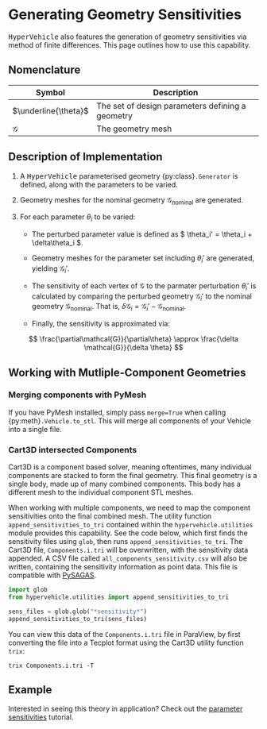 # Generating Geometry Sensitivities

<tt>HyperVehicle</tt> also features the generation of 
geometry sensitivities via method of finite differences.
This page outlines how to use this capability.

## Nomenclature

| Symbol | Description |
| ------ | ----------- |
| $\underline{\theta}$ | The set of design parameters defining a geometry |
| $\mathcal{G}$ | The geometry mesh |


## Description of Implementation

1. A <tt>HyperVehicle</tt> parameterised geometry {py:class}`.Generator` is 
defined, along with the parameters to be varied.

2. Geometry meshes for the nominal geometry $\mathcal{G}_\text{nominal}$ are generated.

3. For each parameter $\theta_i$ to be varied:

    - The perturbed parameter value is defined as $ \theta_i' = \theta_i + \delta\theta_i $.
    
    - Geometry meshes for the parameter set including $\theta_i'$ are generated, yielding $\mathcal{G}_i'$.

    - The sensitivity of each vertex of $\mathcal{G}$ to the parmater perturbation 
    $\theta_i'$ is calculated by comparing the perturbed geometry $\mathcal{G}_i'$ to 
    the nominal geometry $\mathcal{G}_\text{nominal}$. That 
    is,  $\delta \mathcal{G}_i = \mathcal{G}_i' - \mathcal{G}_\text{nominal}$.

    - Finally, the sensitivity is approximated via:

$$ 
\frac{\partial\mathcal{G}}{\partial\theta} \approx \frac{\delta \mathcal{G}}{\delta \theta} 
$$


## Working with Mutliple-Component Geometries


### Merging components with PyMesh
If you have PyMesh installed, simply pass `merge=True` when calling {py:meth}`.Vehicle.to_stl`.
This will merge all components of your Vehicle into a single file.


### Cart3D intersected Components
Cart3D is a component based solver, meaning oftentimes, many individual components are 
stacked to form the final geometry. This final geometry is a single body, made up of 
many combined components. This body has a different mesh to the individual component 
STL meshes.

When working with multiple components, we need to map the component sensitivities onto 
the final combined mesh. The utility function `append_sensitivities_to_tri` contained 
within the `hypervehicle.utilities` module provides this capability. See the code below, 
which first finds the sensitivity files using `glob`, then runs `append_sensitivities_to_tri`. 
The Cart3D file, `Components.i.tri` will be overwritten, with the sensitivity data 
appended. A CSV file called `all_components_sensitivity.csv` will also be written, 
containing the sensitivity information as point data. This file is compatible with
[PySAGAS](https://github.com/kieran-mackle/pysagas).


```python
import glob
from hypervehicle.utilities import append_sensitivities_to_tri

sens_files = glob.glob("*sensitivity*")
append_sensitivities_to_tri(sens_files)
```

You can view this data of the `Components.i.tri` file in ParaView, by first converting the 
file into a Tecplot format using the Cart3D utility function `trix`:

```
trix Components.i.tri -T
```


## Example
Interested in seeing this theory in application? Check out the
[parameter sensitivities](../examples/sensitivity.md) tutorial.



